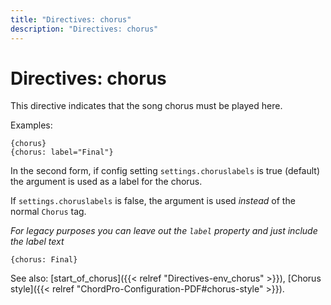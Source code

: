 ```yaml
---
title: "Directives: chorus"
description: "Directives: chorus"
---
```


# Directives: chorus

This directive indicates that the song chorus must be played here. 

Examples:

    {chorus}
    {chorus: label="Final"}

In the second form, if config setting `settings.choruslabels` is true (default)
the argument is used as a label for the chorus. 

If `settings.choruslabels` is false, the argument is used _instead_ of
the normal `Chorus` tag.

_For legacy purposes you can leave out the `label` property and just
include the label text_

    {chorus: Final}

See also: [start_of_chorus]({{< relref "Directives-env_chorus" >}}),
	[Chorus style]({{< relref "ChordPro-Configuration-PDF#chorus-style" >}}).
